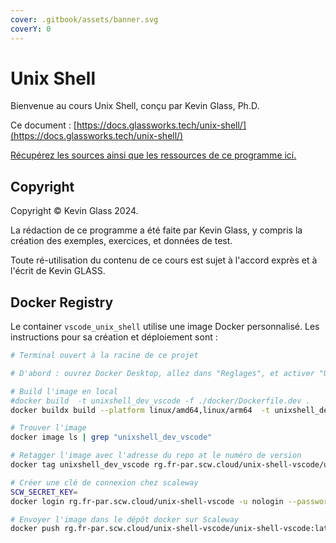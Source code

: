```yaml
---
cover: .gitbook/assets/banner.svg
coverY: 0
---
```


# Unix Shell

Bienvenue au cours Unix Shell, conçu par Kevin Glass, Ph.D.

Ce document : [https://docs.glassworks.tech/unix-shell/](https://docs.glassworks.tech/unix-shell/)

[Récupérez les sources ainsi que les ressources de ce programme ici.](https://github.com/glassworks/course-unix-shell)

## Copyright

Copyright © Kevin Glass 2024.

La rédaction de ce programme a été faite par Kevin Glass, y compris la création des exemples, exercices, et données de test.

Toute ré-utilisation du contenu de ce cours est sujet à l'accord exprès et à l'écrit de Kevin GLASS.


## Docker Registry

Le container `vscode_unix_shell` utilise une image Docker personnalisé. Les instructions pour sa création et déploiement sont :

```bash
# Terminal ouvert à la racine de ce projet

# D'abord : ouvrez Docker Desktop, allez dans "Reglages", et activer "Use ContainerD for pulling and storing images"

# Build l'image en local
#docker build  -t unixshell_dev_vscode -f ./docker/Dockerfile.dev .
docker buildx build --platform linux/amd64,linux/arm64  -t unixshell_dev_vscode -f ./.devcontainer/Dockerfile .

# Trouver l'image
docker image ls | grep "unixshell_dev_vscode"  

# Retagger l'image avec l'adresse du repo at le numéro de version
docker tag unixshell_dev_vscode rg.fr-par.scw.cloud/unix-shell-vscode/unix-shell-vscode:latest

# Créer une clé de connexion chez scaleway
SCW_SECRET_KEY=
docker login rg.fr-par.scw.cloud/unix-shell-vscode -u nologin --password-stdin <<< "$SCW_SECRET_KEY"

# Envoyer l'image dans le dépôt docker sur Scaleway
docker push rg.fr-par.scw.cloud/unix-shell-vscode/unix-shell-vscode:latest
```